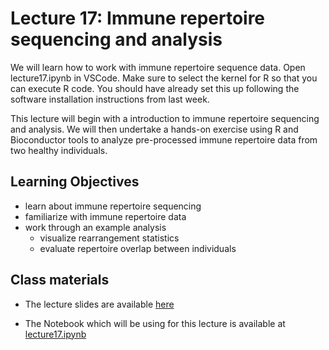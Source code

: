 # Lecture 17: Immune repertoire sequencing and analysis

We will learn how to work with immune repertoire sequence data. Open lecture17.ipynb in VSCode. Make sure to select the kernel for R so that you can execute R code. You should have already set this up following the software installation instructions from last week.

This lecture will begin with a introduction to immune repertoire sequencing and analysis. We will then undertake a hands-on exercise using R and Bioconductor tools to analyze pre-processed immune repertoire data from two healthy individuals.

## Learning Objectives 
- learn about immune repertoire sequencing
- familiarize with immune repertoire data
- work through an example analysis
    - visualize rearrangement statistics
    - evaluate repertoire overlap between individuals

## Class materials
- The lecture slides are available [here](lecture17_slides.pdf)

- The Notebook which will be using for this lecture is available at [lecture17.ipynb](lecture17.ipynb)




